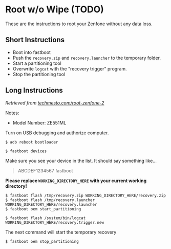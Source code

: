# Root w/o Wipe (TODO)

These are the instructions to root your Zenfone without any data loss.

## Short Instructions

* Boot into fastboot
* Push the `recovery.zip` and `recovery.launcher` to the temporary folder.
* Start a partitioning tool
* Overwrite `logcat` with the "recovery trigger" program.
* Stop the partitioning tool

## Long Instructions

*Retrieved from [techmesto.com/root-zenfone-2](https://www.techmesto.com/root-zenfone-2/)*

Notes:
 * Model Number: ZE551ML

Turn on USB debugging and authorize computer.

```
$ adb reboot bootloader
```

```
$ fastboot devices
```

Make sure you see your device in the list. It should say something like...

> ABCDEF1234567     fastboot

**Please replace `WORKING_DIRECTORY_HERE` with your current working directory!**

```
$ fastboot flash /tmp/recovery.zip WORKING_DIRECTORY_HERE/recovery.zip
$ fastboot flash /tmp/recovery.launcher WORKING_DIRECTORY_HERE/recovery.launcher
$ fastboot oem start_partitioning

$ fastboot flash /system/bin/logcat WORKING_DIRECTORY_HERE/recovery.trigger.new
```

The next command will start the temporary recovery

```
$ fastboot oem stop_partitioning
```
